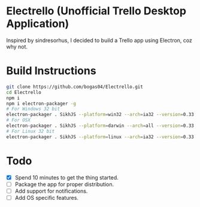 Electrello (Unofficial Trello Desktop Application)
==

Inspired by sindresorhus, I decided to build a Trello app using Electron, coz why not.

Build Instructions
==

```bash
git clone https://github.com/bogas04/Electrello.git
cd Electrello
npm i
npm i electron-packager -g
# For Windows 32 bit
electron-packager . SikhJS --platform=win32 --arch=ia32 --version=0.33.1
# For OSX 
electron-packager . SikhJS --platform=darwin --arch=all --version=0.33.1
# For Linux 32 bit
electron-packager . SikhJS --platform=linux --arch=ia32 --version=0.33.1
```
Todo
==

* [x] Spend 10 minutes to get the thing started.
* [ ] Package the app for proper distribution.
* [ ] Add support for notifications.
* [ ] Add OS specific features.
